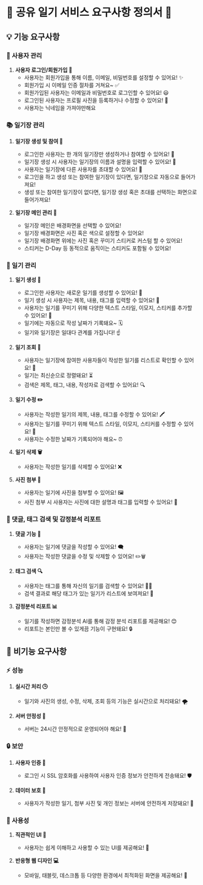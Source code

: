 # 🌟 공유 일기 서비스 요구사항 정의서 🌟

## 💡 기능 요구사항
### 👥 사용자 관리
1. **사용자 로그인/회원가입 🌈**
   * 사용자는 회원가입을 통해 이름, 이메일, 비밀번호를 설정할 수 있어요! ✨
   * 회원가입 시 이메일 인증 절차를 거쳐요~ ✅
   * 회원가입된 사용자는 이메일과 비밀번호로 로그인할 수 있어요! 😃
   * 로그인된 사용자는 프로필 사진을 등록하거나 수정할 수 있어요! 🌸
   * 사용자는 닉네임을 가져야만해요

### 📚 일기장 관리
1. **일기장 생성 및 참여 📓**
   * 로그인한 사용자는 한 개의 일기장만 생성하거나 참여할 수 있어요! 🌟
   * 일기장 생성 시 사용자는 일기장의 이름과 설명을 입력할 수 있어요! 🌈
   * 사용자는 일기장에 다른 사용자를 초대할 수 있어요! 👫
   * 로그인을 하고 생성 또는 참여한 일기장이 있다면, 일기장으로 자동으로 들어가져요!
   * 생성 또는 참여한 일기장이 없다면, 일기장 생성 혹은 초대를 선택하는 화면으로 들어가져요!

2. **일기장 메인 관리 🎨**
   * 일기장 메인은 배경화면을 선택할 수 있어요!
   * 일기장 배경화면은 사진 혹은 색으로 설정할 수 있어요!
   * 일기장 배경화면 위에는 사진 혹은 꾸미기 스티커로 커스텀 할 수 있어요!
   * 스티커는 D-Day 등 동적으로 움직이는 스티커도 포함될 수 있어요!

### 📝 일기 관리

1. **일기 생성 🎁**
   * 로그인한 사용자는 새로운 일기를 생성할 수 있어요! 🎉
   * 일기 생성 시 사용자는 제목, 내용, 태그를 입력할 수 있어요! 🥳
   * 사용자는 일기를 꾸미기 위해 다양한 텍스트 스타일, 이모지, 스티커를 추가할 수 있어요! 🎨
   * 일기에는 자동으로 작성 날짜가 기록돼요~ 🗓️
   * 일기와 일기장은 일대다 관계를 가집니다! ☝️

2. **일기 조회 👀**
   * 사용자는 일기장에 참여한 사용자들이 작성한 일기를 리스트로 확인할 수 있어요! 📖
   * 일기는 최신순으로 정렬돼요! ⏳
   * 검색은 제목, 태그, 내용, 작성자로 검색할 수 있어요! 🔍

3. **일기 수정 ✏️**
   * 사용자는 작성한 일기의 제목, 내용, 태그를 수정할 수 있어요! 🖍️
   * 사용자는 일기를 꾸미기 위해 텍스트 스타일, 이모지, 스티커를 수정할 수 있어요! 🌟
   * 사용자는 수정한 날짜가 기록되어야 해요~ ⏰

4. **일기 삭제 🗑️**
   * 사용자는 작성한 일기를 삭제할 수 있어요! ❌

5. **사진 첨부 📸**
   * 사용자는 일기에 사진을 첨부할 수 있어요! 🖼️
   * 사진 첨부 시 사용자는 사진에 대한 설명과 태그를 입력할 수 있어요! 🌺

### 💌 댓글, 태그 검색 및 감정분석 리포트

1. **댓글 기능 💬**
   * 사용자는 일기에 댓글을 작성할 수 있어요! 🗨️
   * 사용자는 작성한 댓글을 수정 및 삭제할 수 있어요! ✏️🗑️

2. **태그 검색 🔍**
   * 사용자는 태그를 통해 자신의 일기를 검색할 수 있어요! 🕵️‍♀️
   * 검색 결과로 해당 태그가 있는 일기가 리스트에 보여져요! 🌠

3. **감정분석 리포트 📊**
   * 일기를 작성하면 감정분석 AI를 통해 감정 분석 리포트를 제공해요! 😊
   * 리포트는 본인만 볼 수 있게끔 기능이 구현돼요! 🔒

## 🎯 비기능 요구사항

### ⚡ 성능

1. **실시간 처리 🕒**
   * 일기와 사진의 생성, 수정, 삭제, 조회 등의 기능은 실시간으로 처리돼요! 🌪️

2. **서버 안정성 🏰**
   * 서버는 24시간 안정적으로 운영되어야 해요! 🌟

### 🔒 보안

1. **사용자 인증 🔐**
   * 로그인 시 SSL 암호화를 사용하여 사용자 인증 정보가 안전하게 전송돼요! 🛡️

2. **데이터 보호 💼**
   * 사용자가 작성한 일기, 첨부 사진 및 개인 정보는 서버에 안전하게 저장돼요! 🌈

### 🧡 사용성

1. **직관적인 UI 🎨**
   * 사용자는 쉽게 이해하고 사용할 수 있는 UI를 제공해요! 💐

2. **반응형 웹 디자인 💻**
   * 모바일, 태블릿, 데스크톱 등 다양한 환경에서 최적화된 화면을 제공해요! 🌈